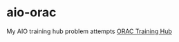 # aio-orac
My AIO training hub problem attempts [ORAC Training Hub](http://orac.amt.edu.au/cgi-bin/train/hub.pl)
